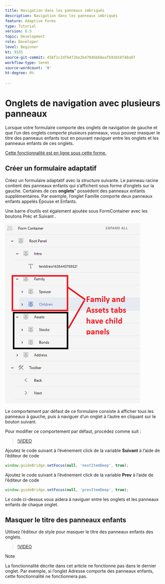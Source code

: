 ```yaml
---
title: Navigation dans les panneaux imbriqués
description: Navigation dans les panneaux imbriqués
feature: Adaptive Forms
type: Tutorial
version: 6.5
topic: Development
role: Developer
level: Beginner
kt: 9335
source-git-commit: 458f1c2df6472be2b4704bb68eafb92b58f48a97
workflow-type: tm+mt
source-wordcount: '0'
ht-degree: 0%

---
```


# Onglets de navigation avec plusieurs panneaux

Lorsque votre formulaire comporte des onglets de navigation de gauche et que l’un des onglets comporte plusieurs panneaux, vous pouvez masquer le titre des panneaux enfants tout en pouvant naviguer entre les onglets et les panneaux enfants de ces onglets.

[Cette fonctionnalité est en ligne sous cette forme.](https://forms.enablementadobe.com/content/forms/af/testnav1.html)




## Créer un formulaire adaptatif

Créez un formulaire adaptatif avec la structure suivante. Le panneau racine contient des panneaux enfants qui s’affichent sous forme d’onglets sur la gauche. Certaines de ces **onglets**&quot; possèdent des panneaux enfants supplémentaires. Par exemple, l’onglet Famille comporte deux panneaux enfants appelés Épouse et Enfants.

Une barre d’outils est également ajoutée sous FormContainer avec les boutons Préc et Suivant .

![toolbar-spacing](assets/multiple-panels.png)



Le comportement par défaut de ce formulaire consiste à afficher tous les panneaux à gauche, puis à naviguer d’un onglet à l’autre en cliquant sur le bouton suivant.

Pour modifier ce comportement par défaut, procédez comme suit :

>[!VIDEO](https://video.tv.adobe.com/v/338369?quality=9&learn=on)


Ajoutez le code suivant à l’événement click de la variable **Suivant** à l’aide de l’éditeur de code

```javascript
window.guideBridge.setFocus(null, 'nextItemDeep', true);
```

Ajoutez le code suivant à l’événement click de la variable **Prev** à l’aide de l’éditeur de code

```javascript
window.guideBridge.setFocus(null, 'prevItemDeep', true);
```

Le code ci-dessus vous aidera à naviguer entre les onglets et les panneaux enfants de chaque onglet.

## Masquer le titre des panneaux enfants

Utilisez l’éditeur de style pour masquer le titre des panneaux enfants des onglets.

>[!VIDEO](https://video.tv.adobe.com/v/338370?quality=9&learn=on)

>[!NOTE]
>
>La fonctionnalité décrite dans cet article ne fonctionne pas dans le dernier onglet. Par exemple, si l’onglet Adresse comporte des panneaux enfants, cette fonctionnalité ne fonctionnera pas.
